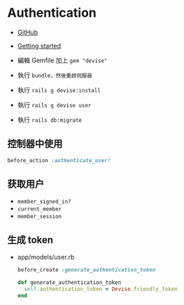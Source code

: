 # Authentication

- [GitHub](https://github.com/heartcombo/devise)
- [Getting started](https://github.com/heartcombo/devise#getting-started)

- 編輯 Gemfile 加上 `gem "devise"`
- 執行 `bundle，然後重啟伺服器`
- 執行 `rails g devise:install`
- 執行 `rails g devise user`
- 執行 `rails db:migrate`

## 控制器中使用

```ruby
before_action :authenticate_user!
```

## 获取用户

- `member_signed_in?`
- `current_member`
- `member_session`

## 生成 token

- app/models/user.rb

  ```ruby
  before_create :generate_authentication_token

  def generate_authentication_token
    self.authentication_token = Devise.friendly_token
  end
  ```
